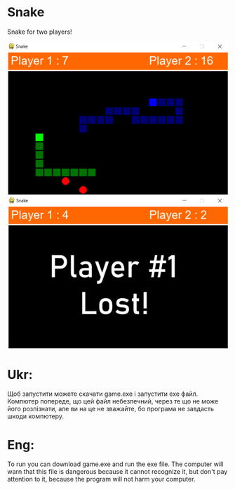 # Snake
Snake for two players!

![alt text](photos/game.png "Game")
![alt text](photos/lost.png "Lost")

# Ukr:
Щоб запустити можете скачати game.exe і запустити exe файл.
Компютер попереде, що цей файл небезпечний, через те що не може його розпізнати,
але ви на це не зважайте, бо програма не завдасть шкоди компютеру.
# Eng:
To run you can download game.exe and run the exe file.
The computer will warn that this file is dangerous because it cannot recognize it,
but don't pay attention to it, because the program will not harm your computer.
